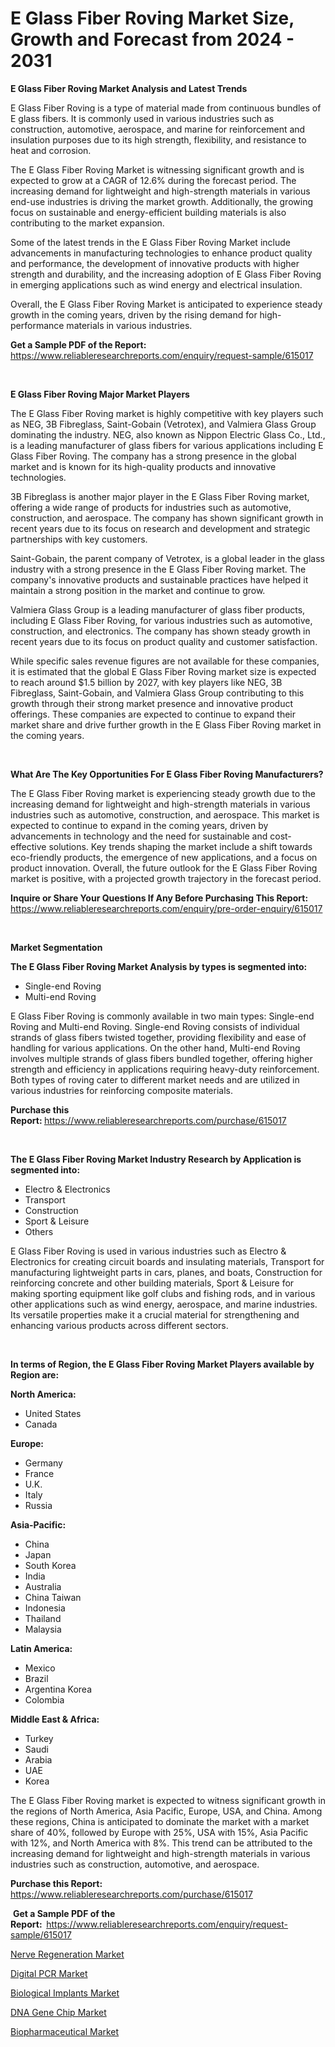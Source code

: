 <p><h1>E Glass Fiber Roving Market Size, Growth and Forecast from 2024 - 2031</h1></p><p><strong>E Glass Fiber Roving Market Analysis and Latest Trends</strong></p>
<p><p>E Glass Fiber Roving is a type of material made from continuous bundles of E glass fibers. It is commonly used in various industries such as construction, automotive, aerospace, and marine for reinforcement and insulation purposes due to its high strength, flexibility, and resistance to heat and corrosion.</p><p>The E Glass Fiber Roving Market is witnessing significant growth and is expected to grow at a CAGR of 12.6% during the forecast period. The increasing demand for lightweight and high-strength materials in various end-use industries is driving the market growth. Additionally, the growing focus on sustainable and energy-efficient building materials is also contributing to the market expansion.</p><p>Some of the latest trends in the E Glass Fiber Roving Market include advancements in manufacturing technologies to enhance product quality and performance, the development of innovative products with higher strength and durability, and the increasing adoption of E Glass Fiber Roving in emerging applications such as wind energy and electrical insulation.</p><p>Overall, the E Glass Fiber Roving Market is anticipated to experience steady growth in the coming years, driven by the rising demand for high-performance materials in various industries.</p></p>
<p><strong>Get a Sample PDF of the Report:&nbsp;</strong> <a href="https://www.reliableresearchreports.com/enquiry/request-sample/615017">https://www.reliableresearchreports.com/enquiry/request-sample/615017</a></p>
<p>&nbsp;</p>
<p><strong>E Glass Fiber Roving Major Market Players</strong></p>
<p><p>The E Glass Fiber Roving market is highly competitive with key players such as NEG, 3B Fibreglass, Saint-Gobain (Vetrotex), and Valmiera Glass Group dominating the industry. NEG, also known as Nippon Electric Glass Co., Ltd., is a leading manufacturer of glass fibers for various applications including E Glass Fiber Roving. The company has a strong presence in the global market and is known for its high-quality products and innovative technologies.</p><p>3B Fibreglass is another major player in the E Glass Fiber Roving market, offering a wide range of products for industries such as automotive, construction, and aerospace. The company has shown significant growth in recent years due to its focus on research and development and strategic partnerships with key customers.</p><p>Saint-Gobain, the parent company of Vetrotex, is a global leader in the glass industry with a strong presence in the E Glass Fiber Roving market. The company's innovative products and sustainable practices have helped it maintain a strong position in the market and continue to grow.</p><p>Valmiera Glass Group is a leading manufacturer of glass fiber products, including E Glass Fiber Roving, for various industries such as automotive, construction, and electronics. The company has shown steady growth in recent years due to its focus on product quality and customer satisfaction.</p><p>While specific sales revenue figures are not available for these companies, it is estimated that the global E Glass Fiber Roving market size is expected to reach around $1.5 billion by 2027, with key players like NEG, 3B Fibreglass, Saint-Gobain, and Valmiera Glass Group contributing to this growth through their strong market presence and innovative product offerings. These companies are expected to continue to expand their market share and drive further growth in the E Glass Fiber Roving market in the coming years.</p></p>
<p>&nbsp;</p>
<p><strong>What Are The Key Opportunities For E Glass Fiber Roving Manufacturers?</strong></p>
<p><p>The E Glass Fiber Roving market is experiencing steady growth due to the increasing demand for lightweight and high-strength materials in various industries such as automotive, construction, and aerospace. This market is expected to continue to expand in the coming years, driven by advancements in technology and the need for sustainable and cost-effective solutions. Key trends shaping the market include a shift towards eco-friendly products, the emergence of new applications, and a focus on product innovation. Overall, the future outlook for the E Glass Fiber Roving market is positive, with a projected growth trajectory in the forecast period.</p></p>
<p><strong>Inquire or Share Your Questions If Any Before Purchasing This Report:</strong> <a href="https://www.reliableresearchreports.com/enquiry/pre-order-enquiry/615017">https://www.reliableresearchreports.com/enquiry/pre-order-enquiry/615017</a></p>
<p>&nbsp;</p>
<p><strong>Market Segmentation</strong></p>
<p><strong>The E Glass Fiber Roving Market Analysis by types is segmented into:</strong></p>
<p><ul><li>Single-end Roving</li><li>Multi-end Roving</li></ul></p>
<p><p>E Glass Fiber Roving is commonly available in two main types: Single-end Roving and Multi-end Roving. Single-end Roving consists of individual strands of glass fibers twisted together, providing flexibility and ease of handling for various applications. On the other hand, Multi-end Roving involves multiple strands of glass fibers bundled together, offering higher strength and efficiency in applications requiring heavy-duty reinforcement. Both types of roving cater to different market needs and are utilized in various industries for reinforcing composite materials.</p></p>
<p><strong>Purchase this Report:&nbsp;</strong><a href="https://www.reliableresearchreports.com/purchase/615017">https://www.reliableresearchreports.com/purchase/615017</a></p>
<p>&nbsp;</p>
<p><strong>The E Glass Fiber Roving Market Industry Research by Application is segmented into:</strong></p>
<p><ul><li>Electro & Electronics</li><li>Transport</li><li>Construction</li><li>Sport & Leisure</li><li>Others</li></ul></p>
<p><p>E Glass Fiber Roving is used in various industries such as Electro & Electronics for creating circuit boards and insulating materials, Transport for manufacturing lightweight parts in cars, planes, and boats, Construction for reinforcing concrete and other building materials, Sport & Leisure for making sporting equipment like golf clubs and fishing rods, and in various other applications such as wind energy, aerospace, and marine industries. Its versatile properties make it a crucial material for strengthening and enhancing various products across different sectors.</p></p>
<p>&nbsp;</p>
<p><strong>In terms of Region, the E Glass Fiber Roving Market Players available by Region are:</strong></p>
<p>
    <p> <strong> North America: </strong>
        <ul>
            <li>United States</li>
            <li>Canada</li>
        </ul>
        </p> 
    <p> <strong> Europe: </strong>
        <ul>
            <li>Germany</li>
            <li>France</li>
            <li>U.K.</li>
            <li>Italy</li>
            <li>Russia</li>
        </ul>
        </p> 
    <p> <strong> Asia-Pacific: </strong>
        <ul>
            <li>China</li>
            <li>Japan</li>
            <li>South Korea</li>
            <li>India</li>
            <li>Australia</li>
            <li>China Taiwan</li>
            <li>Indonesia</li>
            <li>Thailand</li>
            <li>Malaysia</li>
        </ul>
        </p> 
    <p> <strong> Latin America: </strong>
        <ul>
            <li>Mexico</li>
            <li>Brazil</li>
            <li>Argentina Korea</li>
            <li>Colombia</li>
        </ul>
        </p> 
    <p> <strong> Middle East & Africa: </strong>
        <ul>
            <li>Turkey</li>
            <li>Saudi</li>
            <li>Arabia</li>
            <li>UAE</li>
            <li>Korea</li>
        </ul>
    </p>
    </p>
<p><p>The E Glass Fiber Roving market is expected to witness significant growth in the regions of North America, Asia Pacific, Europe, USA, and China. Among these regions, China is anticipated to dominate the market with a market share of 40%, followed by Europe with 25%, USA with 15%, Asia Pacific with 12%, and North America with 8%. This trend can be attributed to the increasing demand for lightweight and high-strength materials in various industries such as construction, automotive, and aerospace.</p></p>
<p><strong>Purchase this Report: </strong><a href="https://www.reliableresearchreports.com/purchase/615017">https://www.reliableresearchreports.com/purchase/615017</a></p>
<p>&nbsp;<strong>Get a Sample PDF of the Report:&nbsp;&nbsp;</strong><a href="https://www.reliableresearchreports.com/enquiry/request-sample/615017">https://www.reliableresearchreports.com/enquiry/request-sample/615017</a></p>
<p><strong></strong></p>
<p><p><a href="https://medium.com/@kayliherzog567/nerve-regeneration-market-analysis-its-cagr-market-segmentation-and-global-industry-overview-20087052fcf1">Nerve Regeneration Market</a></p><p><a href="https://medium.com/@benjaminchavez7555/digital-pcr-market-the-key-to-successful-business-strategy-forecast-till-2031-f2abf8bd7286?postPublishedType=initial">Digital PCR Market</a></p><p><a href="https://medium.com/@jettreichel44/biological-implants-market-trends-and-market-analysis-forecasted-for-period-2024-2031-971fa3aa4fd4">Biological Implants Market</a></p><p><a href="https://medium.com/@benjaminchavez7555/dna-gene-chip-market-insights-into-market-cagr-market-trends-and-growth-strategies-d7a377755f26">DNA Gene Chip Market</a></p><p><a href="https://medium.com/@jettreichel44/biopharmaceutical-market-the-key-to-successful-business-strategy-forecast-till-2031-8ea3f73b83ba">Biopharmaceutical Market</a></p></p>